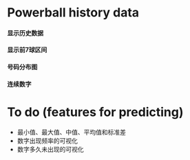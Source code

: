 # Powerball history data

#### 显示历史数据
#### 显示前7球区间
#### 号码分布图
#### 连续数字

# To do (features for predicting)
- 最小值、最大值、中值、平均值和标准差
- 数字出现频率的可视化
- 数字多久未出现的可视化
